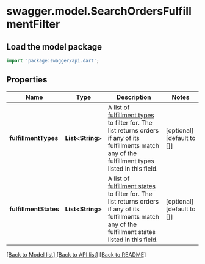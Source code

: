 # swagger.model.SearchOrdersFulfillmentFilter

## Load the model package
```dart
import 'package:swagger/api.dart';
```

## Properties
Name | Type | Description | Notes
------------ | ------------- | ------------- | -------------
**fulfillmentTypes** | **List&lt;String&gt;** | A list of [fulfillment types](https://developer.squareup.com/reference/square_2023-12-13/enums/FulfillmentType) to filter for. The list returns orders if any of its fulfillments match any of the fulfillment types listed in this field. | [optional] [default to []]
**fulfillmentStates** | **List&lt;String&gt;** | A list of [fulfillment states](https://developer.squareup.com/reference/square_2023-12-13/enums/FulfillmentState) to filter for. The list returns orders if any of its fulfillments match any of the fulfillment states listed in this field. | [optional] [default to []]

[[Back to Model list]](../README.md#documentation-for-models) [[Back to API list]](../README.md#documentation-for-api-endpoints) [[Back to README]](../README.md)


